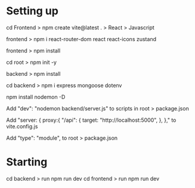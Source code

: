 # Setting up
cd Frontend > npm create vite@latest . > React > Javascript

frontend > npm i react-router-dom react react-icons zustand

frontend > npm install



cd root > npm init -y 

backend > npm install

cd backend > npm i express mongoose dotenv

npm install nodemon -D


Add "dev": "nodemon backend/server.js" to scripts in root > package.json

Add  "server: {
    proxy:{
      "/api": {
        target: "http://localhost:5000",
      },
    }," to vite.config.js

Add "type": "module", to root > package.json

# Starting 
cd backend > run npm run dev
cd frontend > run npm run dev

